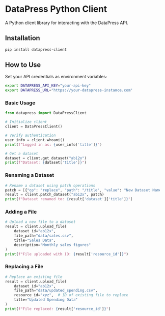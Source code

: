 # DataPress Python Client

A Python client library for interacting with the DataPress API.

## Installation

```bash
pip install datapress-client
```

## How to Use

Set your API credentials as environment variables:

```bash
export DATAPRESS_API_KEY="your-api-key"
export DATAPRESS_URL="https://your-datapress-instance.com"
```

### Basic Usage

```python
from datapress import DataPressClient

# Initialize client
client = DataPressClient()

# Verify authentication
user_info = client.whoami()
print(f"Logged in as: {user_info['title']}")

# Get a dataset
dataset = client.get_dataset("ab12x")
print(f"Dataset: {dataset['title']}")
```

### Renaming a Dataset

```python
# Rename a dataset using patch operations
patch = [{"op": "replace", "path": "/title", "value": "New Dataset Name"}]
result = client.patch_dataset("ab12x", patch)
print(f"Dataset renamed to: {result['dataset']['title']}")
```

### Adding a File

```python
# Upload a new file to a dataset
result = client.upload_file(
    dataset_id="ab12x",
    file_path="data/sales.csv",
    title="Sales Data",
    description="Monthly sales figures"
)
print(f"File uploaded with ID: {result['resource_id']}")
```

### Replacing a File

```python
# Replace an existing file
result = client.upload_file(
    dataset_id="ab12x",
    file_path="data/updated_spending.csv",
    resource_id="xyz",  # ID of existing file to replace
    title="Updated Spending Data"
)
print(f"File replaced: {result['resource_id']}")
```
